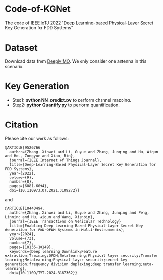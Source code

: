 # Code-of-KGNet
The code of IEEE IoTJ 2022 "Deep Learning-based Physical-Layer Secret Key Generation for FDD Systems"

# Dataset
Download data from [DeepMIMO](https://www.deepmimo.net/scenarios/i1-scenario/). We only consider one antenna in this scenario.

# Key Generation
* Step1: **python NN_predict.py** to perform channel mapping.
* Step2: **python Quantify.py** to perform quantification.

# Citation
Please cite our work as follows:

```
@ARTICLE{9526766,
  author={Zhang, Xinwei and Li, Guyue and Zhang, Junqing and Hu, Aiqun and Hou, Zongyue and Xiao, Bin},
  journal={IEEE Internet of Things Journal}, 
  title={Deep-Learning-Based Physical-Layer Secret Key Generation for FDD Systems}, 
  year={2022},
  volume={9},
  number={8},
  pages={6081-6094},
  doi={10.1109/JIOT.2021.3109272}}
```
and
```
@ARTICLE{10440494,
  author={Zhang, Xinwei and Li, Guyue and Zhang, Junqing and Peng, Linning and Hu, Aiqun and Wang, Xianbin},
  journal={IEEE Transactions on Vehicular Technology}, 
  title={Enabling Deep Learning-Based Physical-Layer Secret Key Generation for FDD-OFDM Systems in Multi-Environments}, 
  year={2024},
  volume={73},
  number={7},
  pages={10135-10149},
  keywords={Deep learning;Downlink;Feature extraction;Training;OFDM;Metalearning;Physical layer security;Transfer learning;Metalearning;Physical-layer security;secret key generation;frequency division duplexing;deep transfer learning;meta-learning},
  doi={10.1109/TVT.2024.3367362}}

```
